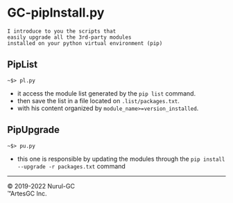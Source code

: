 # GC-pipInstall.py

    I introduce to you the scripts that 
    easily upgrade all the 3rd-party modules
    installed on your python virtual environment (pip)

## PipList

```shell
~$> pl.py
```

- it access the module list generated by the `pip list` command.
- then save the list in a file located on `.list/packages.txt`.
- with his content organized by `module_name>=version_installed`.

## PipUpgrade

```shell
~$> pu.py
```

- this one is responsible by updating the modules through the `pip install --upgrade -r packages.txt` command

---

&copy; 2019-2022 Nurul-GC \
&trade;ArtesGC Inc.
